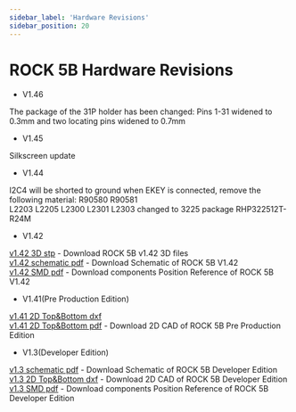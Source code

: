 ```yaml
---
sidebar_label: 'Hardware Revisions'
sidebar_position: 20
---
```


# ROCK 5B Hardware Revisions

- V1.46

The package of the 31P holder has been changed: 
Pins 1-31 widened to 0.3mm and two locating pins widened to 0.7mm

- V1.45  

Silkscreen update

- V1.44

I2C4 will be shorted to ground when EKEY is connected, remove the following material: 
R90580 R90581  
L2203 L2205 L2300 L2301 L2303 changed to 3225 package RHP322512T-R24M

- V1.42  

[v1.42 3D stp](https://dl.radxa.com/rock5/5b/docs/hw/ROCK5B_v1.42_3D.step.zip) - Download ROCK 5B v1.42 3D files  
[v1.42 schematic pdf](https://dl.radxa.com/rock5/5b/docs/hw/radxa_rock_5b_v1423_sch.pdf) - Download Schematic of ROCK 5B V1.42  
[v1.42 SMD pdf](https://dl.radxa.com/rock5/5b/docs/hw/radxa_rock_5b_v1423_smd.pdf) - Download components Position Reference of ROCK 5B V1.42  

- V1.41(Pre Production Edition)  

[v1.41 2D Top&Bottom dxf](https://dl.radxa.com/rock5/5b/docs/hw/radxa_rock5b_v141_dimension_20220728_dxf.zip)  
[v1.41 2D Top&Bottom pdf](https://dl.radxa.com/rock5/5b/docs/hw/radxa_rock5b_v141_dimension_20220728_pdf.zip) - Download 2D CAD of ROCK 5B Pre Production Edition  

- V1.3(Developer Edition)  

[v1.3 schematic pdf](https://dl.radxa.com/rock5/5b/docs/hw/radxa_rock5b_v13_sch.pdf) - Download Schematic of ROCK 5B Developer Edition  
[v1.3 2D Top&Bottom dxf](https://dl.radxa.com/rock5/5b/docs/hw/ROCK5B_V13_2D_20220519.zip) - Download 2D CAD of ROCK 5B Developer Edition  
[v1.3 SMD pdf](https://dl.radxa.com/rock5/5b/docs/hw/radxa_rock5b_v13_smd.pdf) - Download components Position Reference of ROCK 5B Developer Edition  
